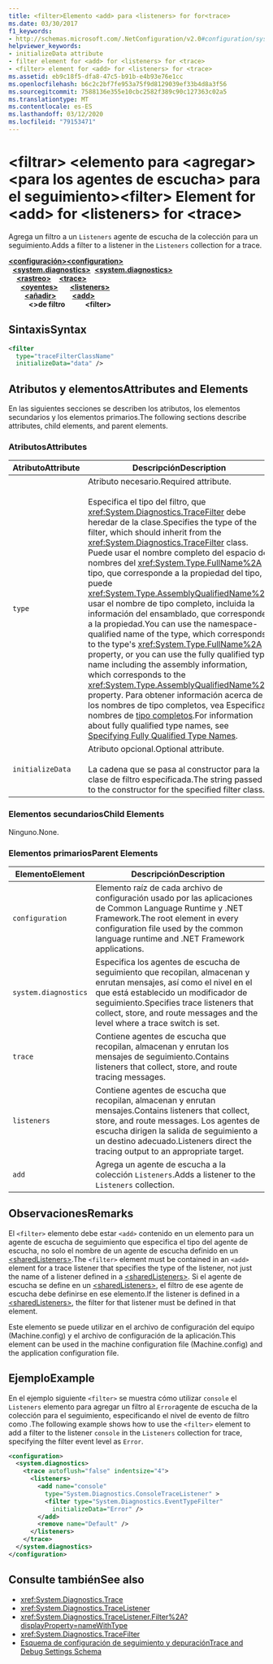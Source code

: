 ```yaml
---
title: <filter>Elemento <add> para <listeners> for for<trace>
ms.date: 03/30/2017
f1_keywords:
- http://schemas.microsoft.com/.NetConfiguration/v2.0#configuration/system.diagnostics/trace/listeners/add/filter
helpviewer_keywords:
- initializeData attribute
- filter element for <add> for <listeners> for <trace>
- <filter> element for <add> for <listeners> for <trace>
ms.assetid: eb9c18f5-dfa8-47c5-b91b-e4b93e76e1cc
ms.openlocfilehash: b6c2c2bf7fe953a75f9d8129039ef33b4d8a3f56
ms.sourcegitcommit: 7588136e355e10cbc2582f389c90c127363c02a5
ms.translationtype: MT
ms.contentlocale: es-ES
ms.lasthandoff: 03/12/2020
ms.locfileid: "79153471"
---
```

# <a name="filter-element-for-add-for-listeners-for-trace"></a><span data-ttu-id="5959f-102">\<filtrar> \<elemento para \<agregar> \<para los agentes de escucha> para el seguimiento></span><span class="sxs-lookup"><span data-stu-id="5959f-102">\<filter> Element for \<add> for \<listeners> for \<trace></span></span>
<span data-ttu-id="5959f-103">Agrega un filtro a un `Listeners` agente de escucha de la colección para un seguimiento.</span><span class="sxs-lookup"><span data-stu-id="5959f-103">Adds a filter to a listener in the `Listeners` collection for a trace.</span></span>  

<span data-ttu-id="5959f-104">[**\<configuración>**](../configuration-element.md)</span><span class="sxs-lookup"><span data-stu-id="5959f-104">[**\<configuration>**](../configuration-element.md)</span></span>\
<span data-ttu-id="5959f-105">&nbsp;&nbsp;[**\<system.diagnostics>**](system-diagnostics-element.md)</span><span class="sxs-lookup"><span data-stu-id="5959f-105">&nbsp;&nbsp;[**\<system.diagnostics>**](system-diagnostics-element.md)</span></span>\
<span data-ttu-id="5959f-106">&nbsp;&nbsp;&nbsp;&nbsp;[**\<rastreo>**](trace-element.md)</span><span class="sxs-lookup"><span data-stu-id="5959f-106">&nbsp;&nbsp;&nbsp;&nbsp;[**\<trace>**](trace-element.md)</span></span>\
<span data-ttu-id="5959f-107">&nbsp;&nbsp;&nbsp;&nbsp;&nbsp;&nbsp;[**\<oyentes>**](listeners-element-for-trace.md)</span><span class="sxs-lookup"><span data-stu-id="5959f-107">&nbsp;&nbsp;&nbsp;&nbsp;&nbsp;&nbsp;[**\<listeners>**](listeners-element-for-trace.md)</span></span>\
<span data-ttu-id="5959f-108">&nbsp;&nbsp;&nbsp;&nbsp;&nbsp;&nbsp;&nbsp;&nbsp;[**\<añadir>**](add-element-for-listeners-for-trace.md)</span><span class="sxs-lookup"><span data-stu-id="5959f-108">&nbsp;&nbsp;&nbsp;&nbsp;&nbsp;&nbsp;&nbsp;&nbsp;[**\<add>**](add-element-for-listeners-for-trace.md)</span></span>\
<span data-ttu-id="5959f-109">&nbsp;&nbsp;&nbsp;&nbsp;&nbsp;&nbsp;&nbsp;&nbsp;&nbsp;&nbsp;**\<>de filtro**</span><span class="sxs-lookup"><span data-stu-id="5959f-109">&nbsp;&nbsp;&nbsp;&nbsp;&nbsp;&nbsp;&nbsp;&nbsp;&nbsp;&nbsp;**\<filter>**</span></span>

## <a name="syntax"></a><span data-ttu-id="5959f-110">Sintaxis</span><span class="sxs-lookup"><span data-stu-id="5959f-110">Syntax</span></span>  
  
```xml  
<filter
  type="traceFilterClassName"
  initializeData="data" />  
```  
  
## <a name="attributes-and-elements"></a><span data-ttu-id="5959f-111">Atributos y elementos</span><span class="sxs-lookup"><span data-stu-id="5959f-111">Attributes and Elements</span></span>  
 <span data-ttu-id="5959f-112">En las siguientes secciones se describen los atributos, los elementos secundarios y los elementos primarios.</span><span class="sxs-lookup"><span data-stu-id="5959f-112">The following sections describe attributes, child elements, and parent elements.</span></span>  
  
### <a name="attributes"></a><span data-ttu-id="5959f-113">Atributos</span><span class="sxs-lookup"><span data-stu-id="5959f-113">Attributes</span></span>  
  
|<span data-ttu-id="5959f-114">Atributo</span><span class="sxs-lookup"><span data-stu-id="5959f-114">Attribute</span></span>|<span data-ttu-id="5959f-115">Descripción</span><span class="sxs-lookup"><span data-stu-id="5959f-115">Description</span></span>|  
|---------------|-----------------|  
|`type`|<span data-ttu-id="5959f-116">Atributo necesario.</span><span class="sxs-lookup"><span data-stu-id="5959f-116">Required attribute.</span></span><br /><br /> <span data-ttu-id="5959f-117">Especifica el tipo del filtro, que <xref:System.Diagnostics.TraceFilter> debe heredar de la clase.</span><span class="sxs-lookup"><span data-stu-id="5959f-117">Specifies the type of the filter, which should inherit from the <xref:System.Diagnostics.TraceFilter> class.</span></span> <span data-ttu-id="5959f-118">Puede usar el nombre completo del espacio de nombres del <xref:System.Type.FullName%2A> tipo, que corresponde a la propiedad del tipo, o puede <xref:System.Type.AssemblyQualifiedName%2A> usar el nombre de tipo completo, incluida la información del ensamblado, que corresponde a la propiedad.</span><span class="sxs-lookup"><span data-stu-id="5959f-118">You can use the namespace-qualified name of the type, which corresponds to the type's <xref:System.Type.FullName%2A> property, or you can use the fully qualified type name including the assembly information, which corresponds to the <xref:System.Type.AssemblyQualifiedName%2A> property.</span></span> <span data-ttu-id="5959f-119">Para obtener información acerca de los nombres de tipo completos, vea Especificar nombres de [tipo completos](../../../reflection-and-codedom/specifying-fully-qualified-type-names.md).</span><span class="sxs-lookup"><span data-stu-id="5959f-119">For information about fully qualified type names, see [Specifying Fully Qualified Type Names](../../../reflection-and-codedom/specifying-fully-qualified-type-names.md).</span></span>|  
|`initializeData`|<span data-ttu-id="5959f-120">Atributo opcional.</span><span class="sxs-lookup"><span data-stu-id="5959f-120">Optional attribute.</span></span><br /><br /> <span data-ttu-id="5959f-121">La cadena que se pasa al constructor para la clase de filtro especificada.</span><span class="sxs-lookup"><span data-stu-id="5959f-121">The string passed to the constructor for the specified filter class.</span></span>|  
  
### <a name="child-elements"></a><span data-ttu-id="5959f-122">Elementos secundarios</span><span class="sxs-lookup"><span data-stu-id="5959f-122">Child Elements</span></span>  
 <span data-ttu-id="5959f-123">Ninguno.</span><span class="sxs-lookup"><span data-stu-id="5959f-123">None.</span></span>  
  
### <a name="parent-elements"></a><span data-ttu-id="5959f-124">Elementos primarios</span><span class="sxs-lookup"><span data-stu-id="5959f-124">Parent Elements</span></span>  
  
|<span data-ttu-id="5959f-125">Elemento</span><span class="sxs-lookup"><span data-stu-id="5959f-125">Element</span></span>|<span data-ttu-id="5959f-126">Descripción</span><span class="sxs-lookup"><span data-stu-id="5959f-126">Description</span></span>|  
|-------------|-----------------|  
|`configuration`|<span data-ttu-id="5959f-127">Elemento raíz de cada archivo de configuración usado por las aplicaciones de Common Language Runtime y .NET Framework.</span><span class="sxs-lookup"><span data-stu-id="5959f-127">The root element in every configuration file used by the common language runtime and .NET Framework applications.</span></span>|  
|`system.diagnostics`|<span data-ttu-id="5959f-128">Especifica los agentes de escucha de seguimiento que recopilan, almacenan y enrutan mensajes, así como el nivel en el que está establecido un modificador de seguimiento.</span><span class="sxs-lookup"><span data-stu-id="5959f-128">Specifies trace listeners that collect, store, and route messages and the level where a trace switch is set.</span></span>|  
|`trace`|<span data-ttu-id="5959f-129">Contiene agentes de escucha que recopilan, almacenan y enrutan los mensajes de seguimiento.</span><span class="sxs-lookup"><span data-stu-id="5959f-129">Contains listeners that collect, store, and route tracing messages.</span></span>|  
|`listeners`|<span data-ttu-id="5959f-130">Contiene agentes de escucha que recopilan, almacenan y enrutan mensajes.</span><span class="sxs-lookup"><span data-stu-id="5959f-130">Contains listeners that collect, store, and route messages.</span></span> <span data-ttu-id="5959f-131">Los agentes de escucha dirigen la salida de seguimiento a un destino adecuado.</span><span class="sxs-lookup"><span data-stu-id="5959f-131">Listeners direct the tracing output to an appropriate target.</span></span>|  
|`add`|<span data-ttu-id="5959f-132">Agrega un agente de escucha a la colección `Listeners`.</span><span class="sxs-lookup"><span data-stu-id="5959f-132">Adds a listener to the `Listeners` collection.</span></span>|  
  
## <a name="remarks"></a><span data-ttu-id="5959f-133">Observaciones</span><span class="sxs-lookup"><span data-stu-id="5959f-133">Remarks</span></span>  
 <span data-ttu-id="5959f-134">El `<filter>` elemento debe estar `<add>` contenido en un elemento para un agente de escucha de seguimiento que especifica el tipo del agente de escucha, no solo el nombre de un agente de escucha definido en un [ \<sharedListeners>](sharedlisteners-element.md).</span><span class="sxs-lookup"><span data-stu-id="5959f-134">The `<filter>` element must be contained in an `<add>` element for a trace listener that specifies the type of the listener, not just the name of a listener defined in a [\<sharedListeners>](sharedlisteners-element.md).</span></span> <span data-ttu-id="5959f-135">Si el agente de escucha se define en un [ \<sharedListeners>](sharedlisteners-element.md), el filtro de ese agente de escucha debe definirse en ese elemento.</span><span class="sxs-lookup"><span data-stu-id="5959f-135">If the listener is defined in a [\<sharedListeners>](sharedlisteners-element.md), the filter for that listener must be defined in that element.</span></span>  
  
 <span data-ttu-id="5959f-136">Este elemento se puede utilizar en el archivo de configuración del equipo (Machine.config) y el archivo de configuración de la aplicación.</span><span class="sxs-lookup"><span data-stu-id="5959f-136">This element can be used in the machine configuration file (Machine.config) and the application configuration file.</span></span>  
  
## <a name="example"></a><span data-ttu-id="5959f-137">Ejemplo</span><span class="sxs-lookup"><span data-stu-id="5959f-137">Example</span></span>  
 <span data-ttu-id="5959f-138">En el ejemplo siguiente `<filter>` se muestra cómo utilizar `console` el `Listeners` elemento para agregar un filtro al `Error`agente de escucha de la colección para el seguimiento, especificando el nivel de evento de filtro como .</span><span class="sxs-lookup"><span data-stu-id="5959f-138">The following example shows how to use the `<filter>` element to add a filter to the listener `console` in the `Listeners` collection for trace, specifying the filter event level as `Error`.</span></span>  
  
```xml  
<configuration>  
  <system.diagnostics>  
    <trace autoflush="false" indentsize="4">  
      <listeners>  
        <add name="console"
          type="System.Diagnostics.ConsoleTraceListener" >  
          <filter type="System.Diagnostics.EventTypeFilter"
            initializeData="Error" />  
        </add>  
        <remove name="Default" />  
      </listeners>  
    </trace>  
  </system.diagnostics>  
</configuration>  
```  
  
## <a name="see-also"></a><span data-ttu-id="5959f-139">Consulte también</span><span class="sxs-lookup"><span data-stu-id="5959f-139">See also</span></span>

- <xref:System.Diagnostics.Trace>
- <xref:System.Diagnostics.TraceListener>
- <xref:System.Diagnostics.TraceListener.Filter%2A?displayProperty=nameWithType>
- <xref:System.Diagnostics.TraceFilter>
- [<span data-ttu-id="5959f-140">Esquema de configuración de seguimiento y depuración</span><span class="sxs-lookup"><span data-stu-id="5959f-140">Trace and Debug Settings Schema</span></span>](index.md)

